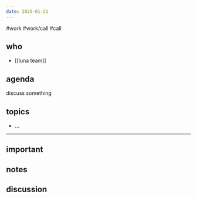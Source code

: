 ```yaml
---
date: 2025-01-21
---
```

#work #work/call #call

## who
- [[luna team]]

## agenda
discuss something

## topics
- ...

---
## important

## notes

## discussion
